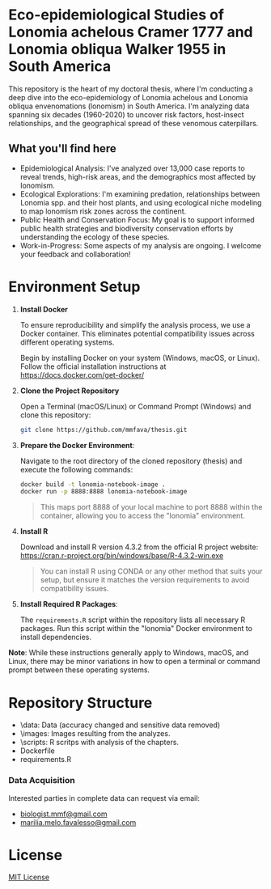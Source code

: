 # Eco-epidemiological Studies of Lonomia achelous Cramer 1777 and Lonomia obliqua Walker 1955 in South America

This repository is the heart of my doctoral thesis, where I'm conducting a deep dive into the eco-epidemiology of Lonomia achelous and Lonomia obliqua envenomations (lonomism) in South America.  I'm analyzing data spanning six decades (1960-2020) to uncover risk factors, host-insect relationships, and the geographical spread of these venomous caterpillars.

## What you'll find here

- Epidemiological Analysis: I've analyzed over 13,000 case reports to reveal trends, high-risk areas, and the demographics most affected by lonomism.
- Ecological Explorations: I'm examining predation, relationships between Lonomia spp. and their host plants, and using ecological niche modeling to map lonomism risk zones across the continent.
- Public Health and Conservation Focus: My goal is to support informed public health strategies and biodiversity conservation efforts by understanding the ecology of these species.
- Work-in-Progress: Some aspects of my analysis are ongoing. I welcome your feedback and collaboration!

# Environment Setup

1. **Install Docker**

    To ensure reproducibility and simplify the analysis process, we use a Docker container. This eliminates potential compatibility issues across different operating systems.

    Begin by installing Docker on your system (Windows, macOS, or Linux). Follow the official installation instructions at https://docs.docker.com/get-docker/

2. **Clone the Project Repository**
   
   Open a Terminal (macOS/Linux) or Command Prompt (Windows) and clone this repository:
   
   ```bash
   git clone https://github.com/mmfava/thesis.git
   ```

3. **Prepare the Docker Environment**:
   
   Navigate to the root directory of the cloned repository (thesis) and execute the following commands:
   
   ```bash
   docker build -t lonomia-notebook-image .
   docker run -p 8888:8888 lonomia-notebook-image
   ```
   
   > This maps port 8888 of your local machine to port 8888 within the container, allowing you to access the "lonomia" environment.

4. **Install R**

    Download and install R version 4.3.2 from the official R project website: https://cran.r-project.org/bin/windows/base/R-4.3.2-win.exe
    > You can install R using CONDA or any other method that suits your setup, but ensure it matches the version requirements to avoid compatibility issues.

5. **Install Required R Packages**:
   
   The `requirements.R` script within the repository lists all necessary R packages. Run this script within the "lonomia" Docker environment to install dependencies.

**Note**: While these instructions generally apply to Windows, macOS, and Linux, there may be minor variations in how to open a terminal or command prompt between these operating systems.

# Repository Structure

- \data: Data (accuracy changed and sensitive data removed)
- \images: Images resulting from the analyzes.
- \scripts: R scritps with analysis of the chapters.
- Dockerfile
- requirements.R

### Data Acquisition

Interested parties in complete data can request via email:
- <a href="mailto:biologist.mmf@gmail.com">biologist.mmf@gmail.com</a>
- <a href="mailto:marilia.melo.favalesso@gmail.com">marilia.melo.favalesso@gmail.com</a>

# License
[MIT License](LICENSE)

